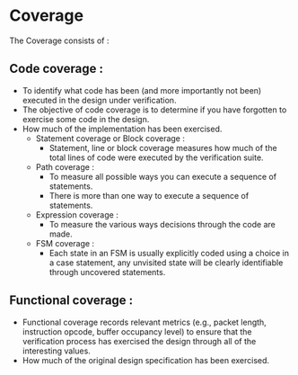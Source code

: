 # Coverage

The Coverage consists of : 

## Code coverage :
- To identify what code has been (and more importantly not been) executed in the design under verification.
- The objective of code coverage is to determine if you have forgotten to exercise some code in the design.
- How much of the implementation has been exercised.
  - Statement coverage or Block coverage :
    - Statement, line or block coverage measures how much of the total lines of code were executed by the verification suite. 
  - Path coverage :
    - To measure all possible ways you can execute a sequence of statements.
    - There is more than one way to execute a sequence of statements.
  - Expression coverage :
    - To measure the various ways decisions through the code are made.
  - FSM coverage :
    - Each state in an FSM is usually explicitly coded using a choice in a case statement, any unvisited state will be clearly identifiable through uncovered statements.

## Functional coverage :
- Functional coverage records relevant metrics (e.g., packet length, instruction opcode, buffer occupancy level) to ensure that the verification process has exercised the design through all of the interesting values.
- How much of the original design specification has been exercised.






